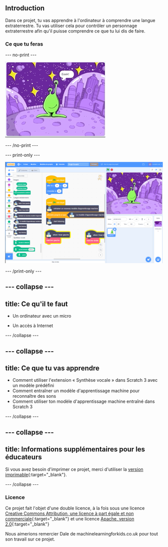 ## Introduction

Dans ce projet, tu vas apprendre à l'ordinateur à comprendre une langue extraterrestre. Tu vas utiliser cela pour contrôler un personnage extraterrestre afin qu'il puisse comprendre ce que tu lui dis de faire.

### Ce que tu feras

--- no-print ---

![L'extraterrestre se déplaçant de gauche à droite pour de nouveaux mots, Eeek et Bop](images/journey.gif)

--- /no-print ---

--- print-only ---

![Vue d'ensemble du projet Scratch complet](images/test-new-blocks.png)

--- /print-only ---

--- collapse ---
---
title: Ce qu'il te faut
---

+ Un ordinateur avec un micro

+ Un accès à Internet

--- /collapse ---

--- collapse ---
---
title: Ce que tu vas apprendre
---
+ Comment utiliser l'extension « Synthèse vocale » dans Scratch 3 avec un modèle prédéfini
+ Comment entraîner un modèle d'apprentissage machine pour reconnaître des sons
+ Comment utiliser ton modèle d'apprentissage machine entraîné dans Scratch 3

--- /collapse ---

--- collapse ---
---
title: Informations supplémentaires pour les éducateurs
---

Si vous avez besoin d'imprimer ce projet, merci d'utiliser la [version imprimable](https://projects.raspberrypi.org/fr-FR/projects/alien-language/print){:target="_blank"}.

--- /collapse ---

### Licence

Ce projet fait l'objet d'une double licence, à la fois sous une licence [Creative Commons Attribution, une licence à part égale et non commerciale](http://creativecommons.org/licenses/by-nc-sa/4.0/){:target="_blank"} et une licence [Apache, version 2.0](http://www.apache.org/licenses/LICENSE-2.0){:target="_blank"}

Nous aimerions remercier Dale de machinelearningforkids.co.uk pour tout son travail sur ce projet.
